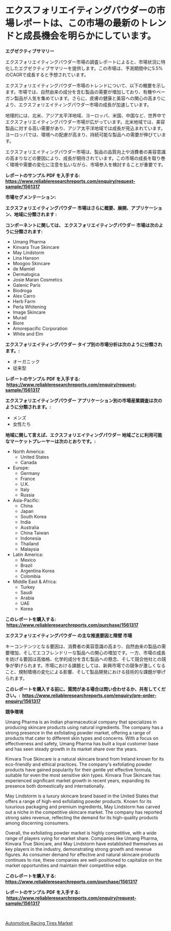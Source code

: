 <p><h1>エクスフォリエイティングパウダーの市場レポートは、この市場の最新のトレンドと成長機会を明らかにしています。</h1></p><p><strong>エグゼクティブサマリー</strong></p>
<p><p>エクスフォリエイティングパウダー市場の調査レポートによると、市場状況に特化したエグゼクティブサマリーを提供します。この市場は、予測期間中に5.5%のCAGRで成長すると予想されています。</p><p>エクスフォリエイティングパウダー市場のトレンドについて、以下の概要を示します。市場では、自然由来の成分を含む製品の需要が増加しており、有機やベーガン製品が人気を集めています。さらに、皮膚の健康と美容への関心の高まりにより、エクスフォリエイティングパウダー市場の成長が加速しています。</p><p>地理的には、北米、アジア太平洋地域、ヨーロッパ、米国、中国など、世界中でエクスフォリエイティングパウダー市場が広がっています。北米地域では、美容製品に対する高い需要があり、アジア太平洋地域では成長が見込まれています。ヨーロッパでは、環境への配慮が高まり、持続可能な製品への需要が伸びています。</p><p>エクスフォリエイティングパウダー市場は、製品の品質向上や消費者の美容意識の高まりなどの要因により、成長が期待されています。この市場の成長を取り巻く環境や需要の変化に注意を払いながら、市場参入を検討することが重要です。</p></p>
<p><strong>レポートのサンプル PDF を入手する: <a href="https://www.reliableresearchreports.com/enquiry/request-sample/1561317">https://www.reliableresearchreports.com/enquiry/request-sample/1561317</a></strong></p>
<p><strong>市場セグメンテーション:</strong></p>
<p><strong> エクスフォリエイティングパウダー 市場はさらに概要、展開、アプリケーション、地域に分類されます :</strong></p>
<p><strong>コンポーネントに関しては、 エクスフォリエイティングパウダー 市場は次のように分類されます: &nbsp;</strong></p>
<p><ul><li>Umang Pharma</li><li>Kinvara True Skincare</li><li>May Lindstorm</li><li>Lina Hanson</li><li>Moogoo Skincare</li><li>de Mamiel</li><li>Dermalogica</li><li>Josie Maran Cosmetics</li><li>Galenic Paris</li><li>Biodroga</li><li>Alex Carro</li><li>Herb Farm</li><li>Perla Whitening</li><li>Image Skincare</li><li>Murad</li><li>Biore</li><li>Amorepacific Corporation</li><li>White and Elm</li></ul></p>
<p><strong> エクスフォリエイティングパウダー タイプ別の市場分析は次のように分類されます。:</strong></p>
<p><ul><li>オーガニック</li><li>従来型</li></ul></p>
<p><strong>レポートのサンプル PDF を入手する: &nbsp;<a href="https://www.reliableresearchreports.com/enquiry/request-sample/1561317">https://www.reliableresearchreports.com/enquiry/request-sample/1561317</a></strong></p>
<p><strong> エクスフォリエイティングパウダー アプリケーション別の市場産業調査は次のように分類されます。:</strong></p>
<p><ul><li>メンズ</li><li>女性たち</li></ul></p>
<p><strong>地域に関して言えば、エクスフォリエイティングパウダー 地域ごとに利用可能なマーケットプレーヤーは次のとおりです。:</strong></p>
<p><ul>
    <li>
        North America:
        <ul>
            <li>United States</li>
            <li>Canada</li>
        </ul>
    </li>
    <li>
        Europe:
        <ul>
            <li>Germany</li>
            <li>France</li>
            <li>U.K.</li>
            <li>Italy</li>
            <li>Russia</li>
        </ul>
    </li>
    <li>
        Asia-Pacific:
        <ul>
            <li>China</li>
            <li>Japan</li>
            <li>South Korea</li>
            <li>India</li>
            <li>Australia</li>
            <li>China Taiwan</li>
            <li>Indonesia</li>
            <li>Thailand</li>
            <li>Malaysia</li>
        </ul>
    </li>
    <li>
        Latin America:
        <ul>
            <li>Mexico</li>
            <li>Brazil</li>
            <li>Argentina Korea</li>
            <li>Colombia</li>
        </ul>
    </li>
    <li>
        Middle East & Africa:
        <ul>
            <li>Turkey</li>
            <li>Saudi</li>
            <li>Arabia</li>
            <li>UAE</li>
            <li>Korea</li>
        </ul>
    </li>
    </ul></p>
<p><strong>このレポートを購入する: &nbsp;<a href="https://www.reliableresearchreports.com/purchase/1561317">https://www.reliableresearchreports.com/purchase/1561317</a></strong></p>
<p><strong>エクスフォリエイティングパウダー の主な推進要因と障壁 市場</strong></p>
<p><p>キーコンテンツとなる要因は、消費者の美容意識の高まり、自然由来の製品の需要増加、そしてエコフレンドリーな製品への関心の増加です。一方、市場の成長を妨げる要因は高価格、化学的成分を含む製品への懸念、そして競合他社との競争が挙げられます。市場における課題としては、新興市場での競争が激しくなること、規制環境の変化による影響、そして製品開発における技術的な課題が挙げられます。</p></p>
<p><strong>このレポートを購入する前に、質問がある場合は問い合わせるか、共有してください。:&nbsp; <a href="https://www.reliableresearchreports.com/enquiry/pre-order-enquiry/1561317">https://www.reliableresearchreports.com/enquiry/pre-order-enquiry/1561317</a></strong></p>
<p><strong>競争環境</strong></p>
<p><p>Umang Pharma is an Indian pharmaceutical company that specializes in producing skincare products using natural ingredients. The company has a strong presence in the exfoliating powder market, offering a range of products that cater to different skin types and concerns. With a focus on effectiveness and safety, Umang Pharma has built a loyal customer base and has seen steady growth in its market share over the years.</p><p>Kinvara True Skincare is a natural skincare brand from Ireland known for its eco-friendly and ethical practices. The company's exfoliating powder products have gained popularity for their gentle yet effective formula, suitable for even the most sensitive skin types. Kinvara True Skincare has experienced significant market growth in recent years, expanding its presence both domestically and internationally.</p><p>May Lindstorm is a luxury skincare brand based in the United States that offers a range of high-end exfoliating powder products. Known for its luxurious packaging and premium ingredients, May Lindstorm has carved out a niche in the competitive skincare market. The company has reported strong sales revenue, reflecting the demand for its high-quality products among discerning consumers.</p><p>Overall, the exfoliating powder market is highly competitive, with a wide range of players vying for market share. Companies like Umang Pharma, Kinvara True Skincare, and May Lindstorm have established themselves as key players in the industry, demonstrating strong growth and revenue figures. As consumer demand for effective and natural skincare products continues to rise, these companies are well-positioned to capitalize on the market opportunities and maintain their competitive edge.</p></p>
<p><strong>このレポートを購入する: &nbsp; <a href="https://www.reliableresearchreports.com/purchase/1561317">https://www.reliableresearchreports.com/purchase/1561317</a></strong></p>
<p><strong>レポートのサンプル PDF を入手する: &nbsp;<a href="https://www.reliableresearchreports.com/enquiry/request-sample/1561317">https://www.reliableresearchreports.com/enquiry/request-sample/1561317</a></strong><strong></strong></p>
<p>&nbsp;</p>
<p><p><a href="https://cedar-agate-3da.notion.site/Automotive-Racing-Tires-Market-Analysis-and-Market-Size-Global-Industry-Overview-Market-Segmentati-81dcc16c1ebf437b8c9733d839c25711">Automotive Racing Tires Market</a></p></p>